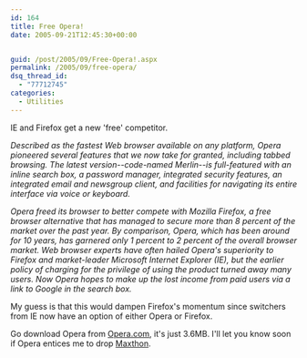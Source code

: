 ```yaml
---
id: 164
title: Free Opera!
date: 2005-09-21T12:45:30+00:00


guid: /post/2005/09/Free-Opera!.aspx
permalink: /2005/09/free-opera/
dsq_thread_id:
  - "77712745"
categories:
  - Utilities
---
```


<p>IE and Firefox get a new 'free' competitor. </p>
<p><em>Described as the fastest Web browser available on any platform, Opera 
pioneered several features that we now take for granted, including tabbed 
browsing. The latest version--code-named Merlin--is full-featured with an inline 
search box, a password manager, integrated security features, an integrated 
email and newsgroup client, and facilities for navigating its entire interface 
via voice or keyboard.&nbsp;</em></p>
<p><em>Opera freed its browser to better compete with Mozilla Firefox, a free 
browser alternative that has managed to secure more than 8 percent of the market 
over the past year. By comparison, Opera, which has been around for 10 years, 
has garnered only 1 percent to 2 percent of the overall browser market. Web 
browser experts have often hailed Opera's superiority to Firefox and 
market-leader Microsoft Internet Explorer (IE), but the earlier policy of 
charging for the privilege of using the product turned away many users. Now 
Opera hopes to make up the lost income from paid users via a link to Google in 
the search box.</em></p>
<p>My guess is that this would dampen Firefox's momentum since switchers from IE 
now have an option of either Opera or Firefox.</p>
<p>Go download Opera from <a href="http://www.opera.com">Opera.com</a>, it's 
just 3.6MB. I'll let you know soon if Opera entices me to drop <a href="http://www.maxthon.com">Maxthon</a>.</p>